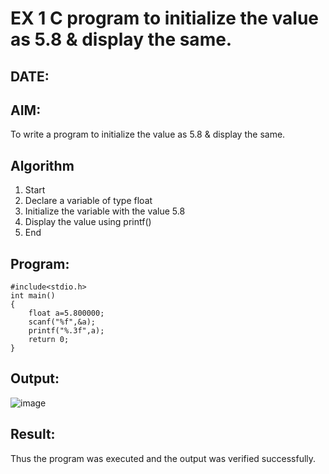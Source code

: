 # EX 1 C program to initialize the value as 5.8 & display the same.
## DATE:
## AIM:
To write a program to initialize the value as 5.8 & display the same.

## Algorithm
1. Start
2. Declare a variable of type float
3. Initialize the variable with the value 5.8
4. Display the value using printf()
5. End
## Program:
```
#include<stdio.h>
int main()
{
    float a=5.800000;
    scanf("%f",&a);
    printf("%.3f",a);
    return 0;
}
```

## Output:

![image](https://github.com/user-attachments/assets/1c8f0259-0af6-414b-924c-3031ba3a9de4)


## Result:
Thus the program was executed and the output was verified successfully.
